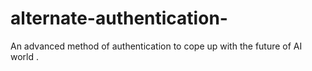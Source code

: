 # alternate-authentication-
An advanced method of authentication to cope up with the future of AI world .

